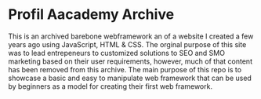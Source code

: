 # Profil Aacademy Archive 
This is an archived barebone webframework an of a website I created a few years ago using JavaScript, HTML & CSS.
The orginal purpose of this site was to lead entrepeneurs to customized solutions to SEO and SMO marketing based on their user requirements, 
however, much of that content has been removed from this archive. The main purpose of this repo is to showcase a basic and easy to manipulate web framework
that can be used by beginners as a model for creating their first web framework.
